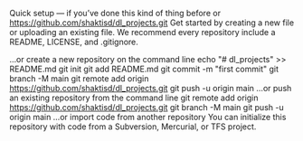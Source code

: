 Quick setup — if you’ve done this kind of thing before
or	
https://github.com/shaktisd/dl_projects.git
Get started by creating a new file or uploading an existing file. We recommend every repository include a README, LICENSE, and .gitignore.

…or create a new repository on the command line
echo "# dl_projects" >> README.md
git init
git add README.md
git commit -m "first commit"
git branch -M main
git remote add origin https://github.com/shaktisd/dl_projects.git
git push -u origin main
…or push an existing repository from the command line
git remote add origin https://github.com/shaktisd/dl_projects.git
git branch -M main
git push -u origin main
…or import code from another repository
You can initialize this repository with code from a Subversion, Mercurial, or TFS project.